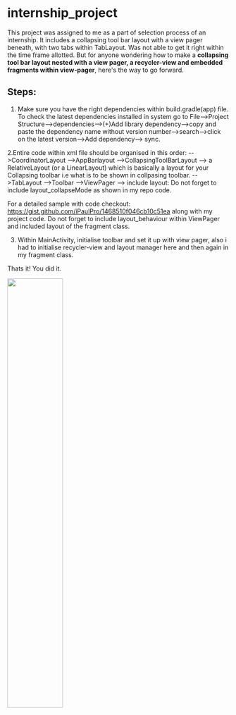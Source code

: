 # internship_project
This project was assigned to me as a part of selection process of an internship. It includes a collapsing tool bar layout
with a view pager beneath, with two tabs within TabLayout. Was not able to get it right within the time frame allotted.
But for anyone wondering how to make a **collapsing tool bar layout nested with a view pager, a recycler-view and embedded 
fragments within view-pager**, here's the way to go forward.
## Steps:
1. Make sure you have the right dependencies within build.gradle(app) file. To check the latest dependencies installed in 
system go to File-->Project Structure-->dependencies-->(+)Add library dependency-->copy and paste the dependency name 
without version number-->search-->click on the latest version-->Add dependency--> sync.

2.Entire code within xml file should be organised in this order:
-->CoordinatorLayout
  -->AppBarlayout
     -->CollapsingToolBarLayout
     --> a RelativeLayout (or a LinearLayout) which is basically a layout for your Collapsing toolbar i.e what is to be
         shown in collpasing toolbar.
     -->TabLayout
     -->Toolbar
  -->ViewPager
     --> include layout:<layout of your fragment>
  Do not forget to include layout_collapseMode as shown in my repo code.
 
For a detailed sample with code checkout: https://gist.github.com/iPaulPro/1468510f046cb10c51ea along with my project code.
Do not forget to include layout_behaviour within ViewPager and included layout of the fragment class.

3. Within MainActivity, initialise toolbar and set it up with view pager, also i had to initialise recycler-view and layout
manager here and then again in my fragment class.

Thats it! You did it.


<img src="ezgif.com-crop.gif" height="50%" width="50%">

  
  
